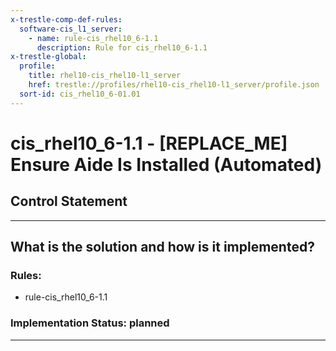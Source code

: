 ```yaml
---
x-trestle-comp-def-rules:
  software-cis_l1_server:
    - name: rule-cis_rhel10_6-1.1
      description: Rule for cis_rhel10_6-1.1
x-trestle-global:
  profile:
    title: rhel10-cis_rhel10-l1_server
    href: trestle://profiles/rhel10-cis_rhel10-l1_server/profile.json
  sort-id: cis_rhel10_6-01.01
---
```


# cis_rhel10_6-1.1 - \[REPLACE_ME\] Ensure Aide Is Installed (Automated)

## Control Statement

______________________________________________________________________

## What is the solution and how is it implemented?

<!-- For implementation status enter one of: implemented, partial, planned, alternative, not-applicable -->

<!-- Note that the list of rules under ### Rules: is read-only and changes will not be captured after assembly to JSON -->

<!-- Add control implementation description here for control: cis_rhel10_6-1.1 -->

### Rules:

  - rule-cis_rhel10_6-1.1

### Implementation Status: planned

______________________________________________________________________
